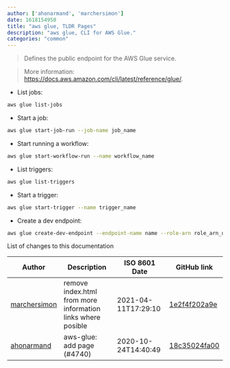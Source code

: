 ```yaml
---
author: ['ahonarmand', 'marchersimon']
date: 1618154950
title: "aws glue, TLDR Pages"
description: "aws glue, CLI for AWS Glue."
categories: "common"
---
```

> Defines the public endpoint for the AWS Glue service.

> More information: <https://docs.aws.amazon.com/cli/latest/reference/glue/>.

- List jobs:

```bash
aws glue list-jobs
```

- Start a job:

```bash
aws glue start-job-run --job-name job_name
```

- Start running a workflow:

```bash
aws glue start-workflow-run --name workflow_name
```

- List triggers:

```bash
aws glue list-triggers
```

- Start a trigger:

```bash
aws glue start-trigger --name trigger_name
```

- Create a dev endpoint:

```bash
aws glue create-dev-endpoint --endpoint-name name --role-arn role_arn_used_by_endpoint
```
List of changes to this documentation


Author | Description | ISO 8601 Date | GitHub link
------|-----|-----|-----
[marchersimon](mailto:marchersimon@zohomail.eu) | remove index.html from more information links where posible | 2021-04-11T17:29:10 | [1e2f4f202a9e](https://github.com/tldr-pages/tldr/commit/1e2f4f202a9e7827b670bd2db5d1cb776316df06)
[ahonarmand](mailto:72367678+ahonarmand@users.noreply.github.com) | aws-glue: add page (#4740) | 2020-10-24T14:40:49 | [18c35024fa00](https://github.com/tldr-pages/tldr/commit/18c35024fa007410d7b235ac66ee041f6493973c)

